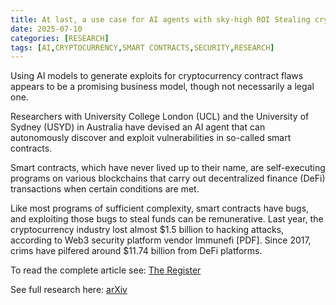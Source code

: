 ```yaml
---
title: At last, a use case for AI agents with sky-high ROI Stealing crypto
date: 2025-07-10
categories: [RESEARCH]
tags: [AI,CRYPTOCURRENCY,SMART CONTRACTS,SECURITY,RESEARCH]
---
```


Using AI models to generate exploits for cryptocurrency contract flaws appears to be a promising business model, though not necessarily a legal one.

Researchers with University College London (UCL) and the University of Sydney (USYD) in Australia have devised an AI agent that can autonomously discover and exploit vulnerabilities in so-called smart contracts.

Smart contracts, which have never lived up to their name, are self-executing programs on various blockchains that carry out decentralized finance (DeFi) transactions when certain conditions are met.

Like most programs of sufficient complexity, smart contracts have bugs, and exploiting those bugs to steal funds can be remunerative. Last year, the cryptocurrency industry lost almost $1.5 billion to hacking attacks, according to Web3 security platform vendor Immunefi [PDF]. Since 2017, crims have pilfered around $11.74 billion from DeFi platforms.

To read the complete article see: [The Register](https://www.theregister.com/2025/07/10/ai_agents_automatically_steal_cryptocurrency/) 

See full research here: [arXiv](https://arxiv.org/abs/2507.05558) 
